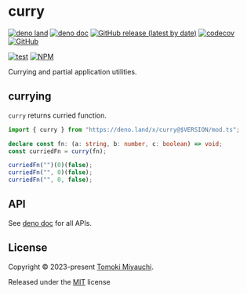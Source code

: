 # curry

[![deno land](http://img.shields.io/badge/available%20on-deno.land/x-lightgrey.svg?logo=deno)](https://deno.land/x/curry)
[![deno doc](https://doc.deno.land/badge.svg)](https://doc.deno.land/https/deno.land/x/curry/mod.ts)
[![GitHub release (latest by date)](https://img.shields.io/github/v/release/TomokiMiyauci/curry)](https://github.com/TomokiMiyauci/curry/releases)
[![codecov](https://codecov.io/github/TomokiMiyauci/curry/branch/main/graph/badge.svg)](https://codecov.io/gh/TomokiMiyauci/curry)
[![GitHub](https://img.shields.io/github/license/TomokiMiyauci/curry)](https://github.com/TomokiMiyauci/curry/blob/main/LICENSE)

[![test](https://github.com/TomokiMiyauci/curry/actions/workflows/test.yaml/badge.svg)](https://github.com/TomokiMiyauci/curry/actions/workflows/test.yaml)
[![NPM](https://nodei.co/npm/@miyauci/curry.png?mini=true)](https://nodei.co/npm/@miyauci/curry/)

Currying and partial application utilities.

## currying

`curry` returns curried function.

```ts
import { curry } from "https://deno.land/x/curry@$VERSION/mod.ts";

declare const fn: (a: string, b: number, c: boolean) => void;
const curriedFn = curry(fn);

curriedFn("")(0)(false);
curriedFn("", 0)(false);
curriedFn("", 0, false);
```

## API

See [deno doc](https://deno.land/x/curry/mod.ts) for all APIs.

## License

Copyright © 2023-present [Tomoki Miyauchi](https://github.com/TomokiMiyauci).

Released under the [MIT](./LICENSE) license
